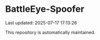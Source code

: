 # BattleEye-Spoofer

Last updated: 2025-07-17 17:13:26

This repository is automatically maintained.
